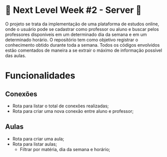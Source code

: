 # :rocket: Next Level Week #2 - Server :beginner:

O projeto se trata da implementação de uma plataforma de estudos online, onde o usuário pode se cadastrar como professor ou aluno e buscar pelos professores disponíveis em um determinado dia da semana e em um determinado horário.
O repositório tem como objetivo registrar o conhecimento obtido durante toda a semana. Todos os códigos envolvidos estão comentados de maneira a se extrair o máximo de informação possível das aulas.

# Funcionalidades

## Conexões

- Rota para listar o total de conexões realizadas;
- Rota para criar uma nova conexão entre aluno e professor;

## Aulas

- Rota para criar uma aula;
- Rota para listar aulas;
    - Filtrar por matéria, dia da semana e horário;